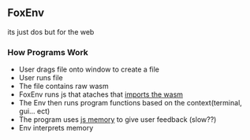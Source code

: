 ## FoxEnv
its just dos but for the web
### How Programs Work
- User drags file onto window to create a file
- User runs file
- The file contains raw wasm
- FoxEnv runs js that ataches that [imports the wasm](https://developer.mozilla.org/en-US/docs/WebAssembly/JavaScript_interface/Module/imports)
- The Env then runs program functions based on the context(terminal, gui... ect)
- The program uses [js memory](https://emscripten.org/docs/porting/connecting_cpp_and_javascript/Interacting-with-code.html#interacting-with-code-call-javascript-from-native) to give user feedback (slow??)
- Env interprets memory